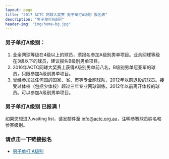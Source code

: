 ```yaml
---
layout: page
title: "2017 ACTC 网球大奖赛 男子单打A级别 报名表"
description: "男子单打A级别"
header-img: "img/home-bg.jpg"
---
```


### 男子单打A级别：
1. 业余网球等级在4级以上的球员，须报名参加A级别男单项目。业余网球等级在3级以下的球员，建议报名B级别男单项目。
2. 2016年ACTC网球大奖赛上获得A级别男单前八名，B级别男单冠亚军的球员，只限参加A级别男单项目。
3. 曾经参加过任何国的国家、省、市等专业网球队，2012年以前退役的球员。接受过体校（包括少体校）超过三年专业网球训练，2012年以前离开体校的球员。可以参加A级别男单项目。

### 男子单打A级别 已报满！
如果您想进入waiting list，请发邮件至 <a href="mailto:info@actc.org.au?Subject=Waiting%20list%20A%20grade%20singles" target="_top">info@actc.org.au</a>，注明参赛球员姓名和参赛级别。

### 请点击一下链接报名
* <a href="https://www.eventbrite.com.au/e/2017-actc-a-tickets-37998273860?ref=elink" target="_blank" style="color:#005580">男子单打 A级别</a>
